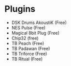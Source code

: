 # Plugins
* DSK Drums AkoustiK (Free)
* NES Pulse (Free)
* Magical 8bit Plug (Free)
* Chip32 (free)
* TB Peach (Free)
* TB Padawan (Free)
* TB Triforce (Free)
* TB Ritual (Free)